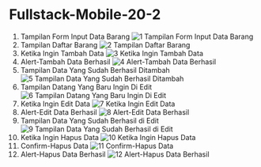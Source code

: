 # Fullstack-Mobile-20-2

1. Tampilan Form Input Data Barang
![1  Tampilan Form Input Data Barang](https://user-images.githubusercontent.com/75023363/100233704-acf27680-2f5c-11eb-88ae-3fb5de90a411.PNG)
2. Tampilan Daftar Barang
![2  Tampilan Daftar Barang](https://user-images.githubusercontent.com/75023363/100233766-c1cf0a00-2f5c-11eb-8cae-90b2b1de9085.PNG)
3. Ketika Ingin Tambah Data
![3  Ketika Ingin Tambah Data](https://user-images.githubusercontent.com/75023363/100233801-cf848f80-2f5c-11eb-8533-442bd116a16e.PNG)
4. Alert-Tambah Data Berhasil
![4  Alert-Tambah Data Berhasil](https://user-images.githubusercontent.com/75023363/100233977-03f84b80-2f5d-11eb-8630-a678597365ac.PNG)
5. Tampilan Data Yang Sudah Berhasil Ditambah
![5  Tampilan Data Yang Sudah Berhasil Ditambah](https://user-images.githubusercontent.com/75023363/100234019-11153a80-2f5d-11eb-9c2e-55042778714e.PNG)
6. Tampilan Datang Yang Baru Ingin Di Edit
![6  Tampilan Datang Yang Baru Ingin Di Edit](https://user-images.githubusercontent.com/75023363/100234081-25593780-2f5d-11eb-85fb-27b593ef6f0d.PNG)
7. Ketika Ingin Edit Data
![7  Ketika Ingin Edit Data](https://user-images.githubusercontent.com/75023363/100234097-29855500-2f5d-11eb-9203-bce7a41cea68.PNG)
8. Alert-Edit Data Berhasil
![8  Alert-Edit Data Berhasil](https://user-images.githubusercontent.com/75023363/100234115-2f7b3600-2f5d-11eb-9a1e-395096b2bb34.PNG)
9. Tampilan Data Yang Sudah Berhasil di Edit
![9  Tampilan Data Yang Sudah Berhasil di Edit](https://user-images.githubusercontent.com/75023363/100234246-5f2a3e00-2f5d-11eb-89a2-e44eb727e583.PNG)
10. Ketika Ingin Hapus Data
![10  Ketika Ingin Hapus Data](https://user-images.githubusercontent.com/75023363/100234254-62bdc500-2f5d-11eb-988c-ebdd6386818c.PNG)
11. Confirm-Hapus Data
![11  Confirm-Hapus Data](https://user-images.githubusercontent.com/75023363/100234277-6ea98700-2f5d-11eb-9b28-6c74dbdf1866.PNG)
12. Alert-Hapus Data Berhasil
![12  Alert-Hapus Data Berhasil](https://user-images.githubusercontent.com/75023363/100234293-736e3b00-2f5d-11eb-9489-8730afbf354f.PNG)






